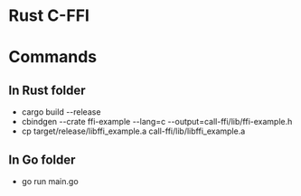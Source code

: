 # Rust C-FFI

# Commands

## In Rust folder

* cargo build --release
* cbindgen --crate ffi-example --lang=c  --output=call-ffi/lib/ffi-example.h 
* cp target/release/libffi_example.a call-ffi/lib/libffi_example.a 

## In Go folder

* go run main.go

